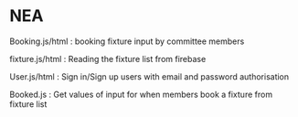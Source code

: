 # NEA

Booking.js/html : 
  booking fixture input by committee members
  
fixture.js/html : 
  Reading the fixture list from firebase

User.js/html : 
  Sign in/Sign up users with email and password authorisation
  
Booked.js : 
  Get values of input for when members book a fixture from fixture list
